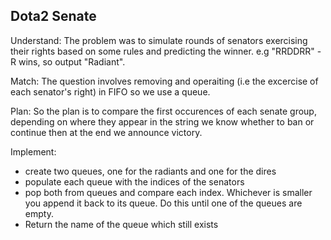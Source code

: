 ## Dota2 Senate
Understand:
The problem was to simulate rounds of senators exercising their rights based on some rules and predicting the winner.
e.g "RRDDRR" - R wins, so output "Radiant".

Match:
The question involves removing and operaiting (i.e the excercise of each senator's right) in FIFO so we use a queue. 

Plan:
So the plan is to compare the first occurences of each senate group, depending on where they appear in the string we know whether to ban or continue then at the end we announce victory.

Implement:
- create two queues, one for the radiants and one for the dires 
- populate each queue with the indices of the senators
- pop both from queues and compare each index. Whichever is smaller you append it back to its queue. Do this until one of the queues are empty.
- Return the name of the queue which still exists

